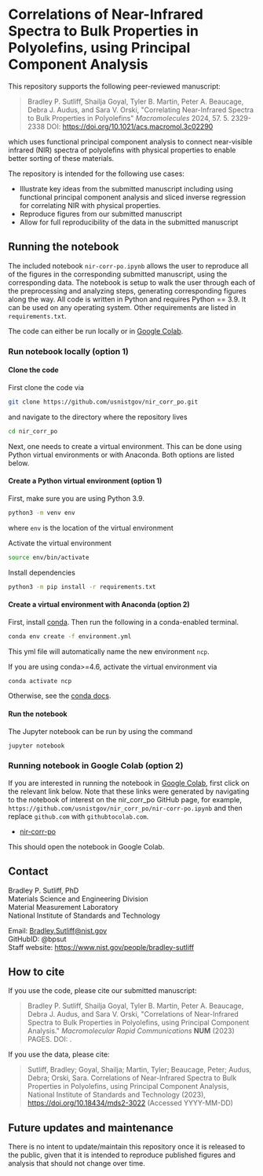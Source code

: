 # Correlations of Near-Infrared Spectra to Bulk Properties in Polyolefins, using Principal Component Analysis

This repository supports the following peer-reviewed manuscript:

> Bradley P. Sutliff, Shailja Goyal, Tyler B. Martin, Peter A. Beaucage,
> Debra J. Audus, and Sara V. Orski,
> "Correlating Near-Infrared Spectra to Bulk Properties in Polyolefins"
> *Macromolecules* 2024, 57. 5. 2329-2338
> DOI: https://doi.org/10.1021/acs.macromol.3c02290

which uses functional principal component analysis to connect
near-visible infrared (NIR) spectra of polyolefins with physical
properties to enable better sorting of these materials.

The repository is intended for the following use cases:

- Illustrate key ideas from the submitted manuscript including using functional
  principal component analysis and sliced inverse regression for correlating
  NIR with physical properties.
- Reproduce figures from our submitted manuscript
- Allow for full reproducibility of the data in the submitted manuscript

## Running the notebook

The included notebook `nir-corr-po.ipynb` allows the user to reproduce all of
the figures in the corresponding submitted manuscript, using the corresponding
data. The notebook is setup to walk the user through each of the preprocessing
and analyzing steps, generating corresponding figures along the way. All code
is written in Python and requires Python == 3.9. It can be used on any
operating system. Other requirements are listed in `requirements.txt`.

The code can either be run locally or in [Google Colab].

### Run notebook locally (option 1)

#### Clone the code

First clone the code via

```bash
git clone https://github.com/usnistgov/nir_corr_po.git
```

and navigate to the directory where the repository lives

```bash
cd nir_corr_po
```

Next, one needs to create a virtual environment. This can be done using Python
virtual environments or with Anaconda. Both options are listed below.

#### Create a Python virtual environment (option 1)

First, make sure you are using Python 3.9.

```bash
python3 -m venv env
```

where `env` is the location of the virtual environment

Activate the virtual environment

```bash
source env/bin/activate
```

Install dependencies

```bash
python3 -m pip install -r requirements.txt
```

#### Create a virtual environment with Anaconda (option 2)

First, install [conda]. Then run the following in a conda-enabled terminal.

```bash
conda env create -f environment.yml
```

This yml file will automatically name the new environment `ncp`.

If you are using conda>=4.6, activate the virtual environment via

```bash
conda activate ncp
```

Otherwise, see the [conda docs].

#### Run the notebook

The Jupyter notebook can be run by using the command

```bash
jupyter notebook
```

### Running notebook in Google Colab (option 2)

If you are interested in running the notebook in [Google Colab], first click on
the relevant link below. Note that these links were generated by navigating to
the notebook of interest on the nir_corr_po GitHub page, for example,
`https://github.com/usnistgov/nir_corr_po/nir-corr-po.ipynb` and then replace
`github.com` with `githubtocolab.com`.

- [nir-corr-po][nir-corr-po-colab]

This should open the notebook in Google Colab.

## Contact

Bradley P. Sutliff, PhD  
Materials Science and Engineering Division  
Material Measurement Laboratory  
National Institute of Standards and Technology  

Email: Bradley.Sutliff@nist.gov  
GitHubID: @bpsut  
Staff website: <https://www.nist.gov/people/bradley-sutliff>  

## How to cite

If you use the code, please cite our submitted manuscript:

> Bradley P. Sutliff, Shailja Goyal, Tyler B. Martin, Peter A. Beaucage,
> Debra J. Audus, and Sara V. Orski, "Correlations of Near-Infrared Spectra
> to Bulk Properties in Polyolefins, using Principal Component Analysis."
> *Macromolecular Rapid Communications* **NUM** (2023) PAGES. DOI: .

If you use the data, please cite:

> Sutliff, Bradley; Goyal, Shailja; Martin, Tyler; Beaucage, Peter;
> Audus, Debra; Orski, Sara. Correlations of Near-Infrared Spectra to
> Bulk Properties in Polyolefins, using Principal Component Analysis,
> National Institute of Standards and Technology (2023),
> <https://doi.org/10.18434/mds2-3022> (Accessed YYYY-MM-DD)

## Future updates and maintenance

There is no intent to update/maintain this repository once it is released to
the public, given that it is intended to reproduce published figures and
analysis that should not change over time.

<!-- links -->
[Google Colab]: https://colab.research.google.com/
[conda]: https://www.anaconda.com
[conda docs]: https://docs.conda.io/projects/conda/en/latest/user-guide/tasks/manage-environments.html
[nir-corr-po-colab]: https://githubtocolab.com/usnistgov/nir_corr_po/blob/main/nir-corr-po.ipynb
